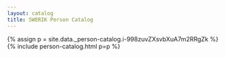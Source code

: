 ```yaml
---
layout: catalog
title: SWERIK Person Catalog
---
```

{% assign p = site.data._person-catalog.i-998zuvZXsvbXuA7m2RRgZk %}
{% include person-catalog.html p=p %}

